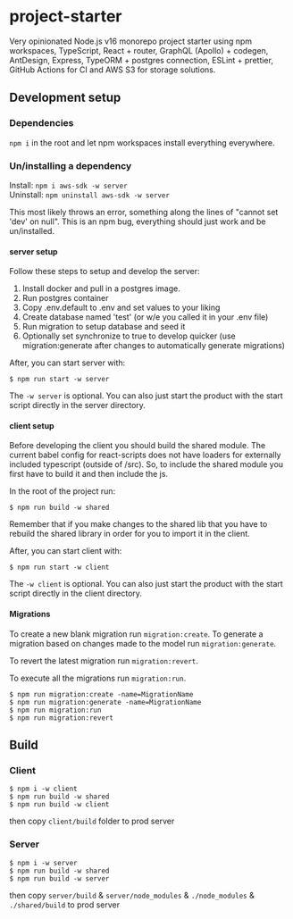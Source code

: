# project-starter

Very opinionated Node.js v16 monorepo project starter using npm workspaces, TypeScript, React + router, GraphQL (Apollo) + codegen, AntDesign, Express, TypeORM + postgres connection, ESLint + prettier, GitHub Actions for CI and AWS S3 for storage solutions.

## Development setup

### Dependencies

`npm i` in the root and let npm workspaces install everything everywhere.

### Un/installing a dependency

Install: `npm i aws-sdk -w server`  
Uninstall: `npm uninstall aws-sdk -w server`

This most likely throws an error, something along the lines of "cannot set 'dev' on null". This is an npm bug, everything should just work and be un/installed.

#### server setup

Follow these steps to setup and develop the server:
1) Install docker and pull in a postgres image.
2) Run postgres container
3) Copy .env.default to .env and set values to your liking
4) Create database named 'test' (or w/e you called it in your .env file)
5) Run migration to setup database and seed it
6) Optionally set synchronize to true to develop quicker (use migration:generate after changes to automatically generate migrations)

After, you can start server with:

```
$ npm run start -w server
```

The `-w server` is optional. You can also just start the product with the start script directly in the server directory.

#### client setup

Before developing the client you should build the shared module. The current babel config for react-scripts does not have loaders for externally included typescript (outside of /src). So, to include the shared module you first have to build it and then include the js.

In the root of the project run:

```
$ npm run build -w shared
```

Remember that if you make changes to the shared lib that you have to rebuild the shared library in order for you to import it in the client.

After, you can start client with:

```
$ npm run start -w client
```

The `-w client` is optional. You can also just start the product with the start script directly in the client directory.

#### Migrations

To create a new blank migration run `migration:create`. To generate a migration based on changes made to the model run `migration:generate`.

To revert the latest migration run `migration:revert`.

To execute all the migrations run `migration:run`.

```
$ npm run migration:create -name=MigrationName
$ npm run migration:generate -name=MigrationName
$ npm run migration:run
$ npm run migration:revert
```

## Build

### Client
```
$ npm i -w client
$ npm run build -w shared
$ npm run build -w client
```
then copy `client/build` folder to prod server

### Server
```
$ npm i -w server
$ npm run build -w shared
$ npm run build -w server
```
then copy `server/build` & `server/node_modules` & `./node_modules` & `./shared/build` to prod server

